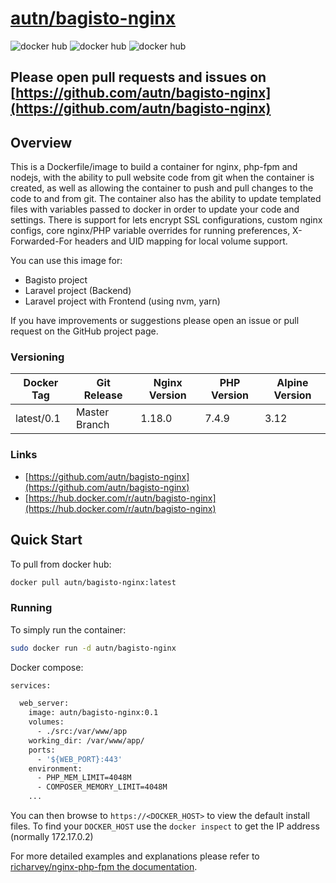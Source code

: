 # [autn/bagisto-nginx](https://github.com/autn/bagisto-nginx)

![docker hub](https://img.shields.io/docker/cloud/build/autn/bagisto-nginx.svg?style=flat-square)
![docker hub](https://img.shields.io/docker/pulls/autn/bagisto-nginx.svg?style=flat-square)
![docker hub](https://img.shields.io/docker/stars/autn/bagisto-nginx.svg?style=flat-square)

## Please open pull requests and issues on [https://github.com/autn/bagisto-nginx](https://github.com/autn/bagisto-nginx)

## Overview

This is a Dockerfile/image to build a container for nginx, php-fpm and nodejs, with the ability to pull website code from git when the container is created, as well as allowing the container to push and pull changes to the code to and from git. The container also has the ability to update templated files with variables passed to docker in order to update your code and settings. There is support for lets encrypt SSL configurations, custom nginx configs, core nginx/PHP variable overrides for running preferences, X-Forwarded-For headers and UID mapping for local volume support.

You can use this image for:

- Bagisto project
- Laravel project (Backend)
- Laravel project with Frontend (using nvm, yarn)

If you have improvements or suggestions please open an issue or pull request on the GitHub project page.

### Versioning

| Docker Tag | Git Release | Nginx Version | PHP Version | Alpine Version |
|-----|-------|-----|--------|--------|
| latest/0.1 | Master Branch |1.18.0 | 7.4.9 | 3.12 |

### Links

- [https://github.com/autn/bagisto-nginx](https://github.com/autn/bagisto-nginx)
- [https://hub.docker.com/r/autn/bagisto-nginx](https://hub.docker.com/r/autn/bagisto-nginx)

## Quick Start

To pull from docker hub:

```BASH
docker pull autn/bagisto-nginx:latest
```

### Running

To simply run the container:

```BASH
sudo docker run -d autn/bagisto-nginx
```

Docker compose:

```BASH
services:

  web_server:
    image: autn/bagisto-nginx:0.1
    volumes:
      - ./src:/var/www/app
    working_dir: /var/www/app/
    ports:
      - '${WEB_PORT}:443'
    environment:
      - PHP_MEM_LIMIT=4048M
      - COMPOSER_MEMORY_LIMIT=4048M
    ...
```

You can then browse to ```https://<DOCKER_HOST>``` to view the default install files. To find your ```DOCKER_HOST``` use the ```docker inspect``` to get the IP address (normally 172.17.0.2)

For more detailed examples and explanations please refer to [richarvey/nginx-php-fpm the documentation](https://github.com/richarvey/nginx-php-fpm/blob/master/README.md#documentation).
